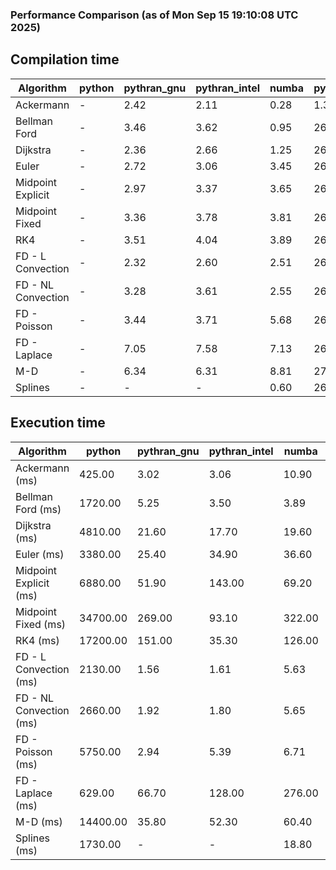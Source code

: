 ### Performance Comparison (as of Mon Sep 15 19:10:08 UTC 2025)
## Compilation time
Algorithm                 | python                    | pythran_gnu               | pythran_intel             | numba                     | pyccel_gnu_c              | pyccel_gnu_fortran        | pyccel_intel_c            | pyccel_intel_fortran     
------------------------- | ------------------------- | ------------------------- | ------------------------- | ------------------------- | ------------------------- | ------------------------- | ------------------------- | -------------------------
Ackermann                 | -                         | 2.42                      | 2.11                      | 0.28                      | 1.35                      | 1.38                      | 1.33                      | 1.40                     
Bellman Ford              | -                         | 3.46                      | 3.62                      | 0.95                      | 26.37                     | 1.53                      | 27.99                     | 1.62                     
Dijkstra                  | -                         | 2.36                      | 2.66                      | 1.25                      | 26.47                     | 1.65                      | 28.13                     | 1.70                     
Euler                     | -                         | 2.72                      | 3.06                      | 3.45                      | 26.22                     | 1.51                      | 27.79                     | 1.54                     
Midpoint Explicit         | -                         | 2.97                      | 3.37                      | 3.65                      | 26.30                     | 1.72                      | 27.93                     | 1.76                     
Midpoint Fixed            | -                         | 3.36                      | 3.78                      | 3.81                      | 26.58                     | 1.81                      | 28.58                     | 1.85                     
RK4                       | -                         | 3.51                      | 4.04                      | 3.89                      | 26.95                     | 2.18                      | 28.46                     | 2.20                     
FD - L Convection         | -                         | 2.32                      | 2.60                      | 2.51                      | 26.05                     | 1.46                      | 27.83                     | 1.51                     
FD - NL Convection        | -                         | 3.28                      | 3.61                      | 2.55                      | 26.13                     | 1.46                      | 27.76                     | 1.49                     
FD - Poisson              | -                         | 3.44                      | 3.71                      | 5.68                      | 26.54                     | 1.74                      | 27.94                     | 1.89                     
FD - Laplace              | -                         | 7.05                      | 7.58                      | 7.13                      | 26.64                     | 1.90                      | 28.20                     | 1.96                     
M-D                       | -                         | 6.34                      | 6.31                      | 8.81                      | 27.01                     | 2.51                      | 28.78                     | 2.58                     
Splines                   | -                         | -                         | -                         | 0.60                      | 26.44                     | 1.78                      | 28.17                     | 1.86                     

## Execution time
Algorithm                 | python                    | pythran_gnu               | pythran_intel             | numba                     | pyccel_gnu_c              | pyccel_gnu_fortran        | pyccel_intel_c            | pyccel_intel_fortran     
------------------------- | ------------------------- | ------------------------- | ------------------------- | ------------------------- | ------------------------- | ------------------------- | ------------------------- | -------------------------
Ackermann (ms)            | 425.00                    | 3.02                      | 3.06                      | 10.90                     | 1.23                      | 1.27                      | 4.00                      | 9.11                     
Bellman Ford (ms)         | 1720.00                   | 5.25                      | 3.50                      | 3.89                      | 4.08                      | 3.33                      | 5.19                      | 4.19                     
Dijkstra (ms)             | 4810.00                   | 21.60                     | 17.70                     | 19.60                     | 42.30                     | 20.60                     | 50.30                     | 22.80                    
Euler (ms)                | 3380.00                   | 25.40                     | 34.90                     | 36.60                     | 22.30                     | 11.00                     | 23.60                     | 16.10                    
Midpoint Explicit (ms)    | 6880.00                   | 51.90                     | 143.00                    | 69.20                     | 40.00                     | 19.60                     | 44.50                     | 16.10                    
Midpoint Fixed (ms)       | 34700.00                  | 269.00                    | 93.10                     | 322.00                    | 183.00                    | 72.50                     | 196.00                    | 52.60                    
RK4 (ms)                  | 17200.00                  | 151.00                    | 35.30                     | 126.00                    | 90.80                     | 32.80                     | 95.40                     | 27.60                    
FD - L Convection (ms)    | 2130.00                   | 1.56                      | 1.61                      | 5.63                      | 6.69                      | 1.50                      | 7.36                      | 1.29                     
FD - NL Convection (ms)   | 2660.00                   | 1.92                      | 1.80                      | 5.65                      | 5.22                      | 1.53                      | 9.61                      | 1.36                     
FD - Poisson (ms)         | 5750.00                   | 2.94                      | 5.39                      | 6.71                      | 10.20                     | 2.63                      | 18.30                     | 2.59                     
FD - Laplace (ms)         | 629.00                    | 66.70                     | 128.00                    | 276.00                    | 205.00                    | 56.90                     | 355.00                    | 56.40                    
M-D (ms)                  | 14400.00                  | 35.80                     | 52.30                     | 60.40                     | 105.00                    | 62.30                     | 92.90                     | 89.40                    
Splines (ms)              | 1730.00                   | -                         | -                         | 18.80                     | 14.00                     | 17.70                     | 15.20                     | 28.00                    

